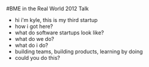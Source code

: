 #BME in the Real World 2012 Talk

* hi i'm kyle, this is my third startup
* how i got here?
* what do software startups look like?
* what do we do?
* what do i do?
* building teams, building products, learning by doing
* could you do this?